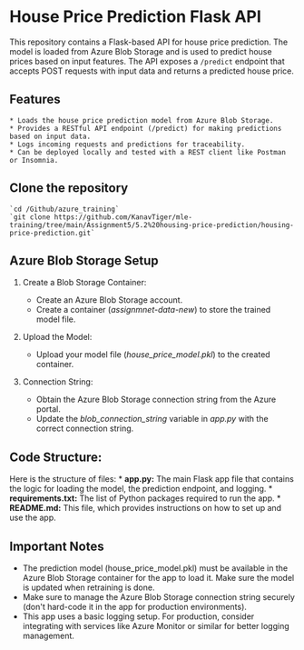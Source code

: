 # House Price Prediction Flask API
This repository contains a Flask-based API for house price prediction. The model is loaded from Azure Blob Storage and is used to predict house prices based on input features. The API exposes a `/predict` endpoint that accepts POST requests with input data and returns a predicted house price.

## Features
    * Loads the house price prediction model from Azure Blob Storage.
    * Provides a RESTful API endpoint (/predict) for making predictions based on input data.
    * Logs incoming requests and predictions for traceability.
    * Can be deployed locally and tested with a REST client like Postman or Insomnia.

## Clone the repository
    `cd /Github/azure_training`
    `git clone https://github.com/KanavTiger/mle-training/tree/main/Assignment5/5.2%20housing-price-prediction/housing-price-prediction.git`

## Azure Blob Storage Setup
1. Create a Blob Storage Container:
    * Create an Azure Blob Storage account.
    * Create a container (*assignmnet-data-new*) to store the trained model file.

2. Upload the Model:
    * Upload your model file (*house_price_model.pkl*) to the created container.

3. Connection String:
    * Obtain the Azure Blob Storage connection string from the Azure portal.
    * Update the *blob_connection_string* variable in *app.py* with the correct connection string.

## Code Structure:
Here is the structure of files:
    * **app.py:** The main Flask app file that contains the logic for loading the model, the prediction endpoint, and logging.
    * **requirements.txt:** The list of Python packages required to run the app.
    * **README.md:** This file, which provides instructions on how to set up and use the app.


## Important Notes

* The prediction model (house_price_model.pkl) must be available in the Azure Blob Storage container for the app to load it. Make sure the model is updated when retraining is done.
* Make sure to manage the Azure Blob Storage connection string securely (don't hard-code it in the app for production environments).
* This app uses a basic logging setup. For production, consider integrating with services like Azure Monitor or similar for better logging management.